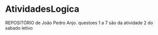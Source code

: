 # AtividadesLogica

REPOSITÓRIO de João Pedro Anjo.
questoes 1 a 7 são da atividade 2 do sabado letivo
